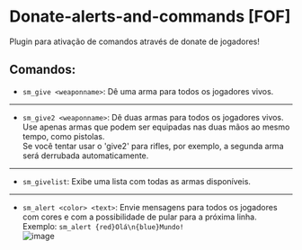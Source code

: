 # Donate-alerts-and-commands [FOF]
Plugin para ativação de comandos através de donate de jogadores!

## Comandos:
- ```sm_give <weaponname>```:
  Dê uma arma para todos os jogadores vivos.
  
---
* ```sm_give2 <weaponname>```:
  Dê duas armas para todos os jogadores vivos.  
  Use apenas armas que podem ser equipadas nas duas mãos ao mesmo tempo, como pistolas.  
  Se você tentar usar o 'give2' para rifles, por exemplo, a segunda arma será derrubada automaticamente.
  
---
* ```sm_givelist```:
  Exibe uma lista com todas as armas disponíveis.
  
---
* ```sm_alert <color> <text>```:
  Envie mensagens para todos os jogadores com cores e com a possibilidade de pular para a próxima linha.
  Exemplo:
  ```sm_alert {red}Olá\n{blue}Mundo!```  
![image](https://github.com/paralhama/Donate-alerts-and-commands/assets/84831503/a6a7f899-c5b0-4e27-9f2a-a5d3420da668)
